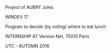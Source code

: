 Project of AUBRY Jules.

WINDEV 17

Program to decide (by voting) where to eat lunch

INTERNSHIP AT Version Net, 75010 Paris

UTC - AUTOMN 2016
